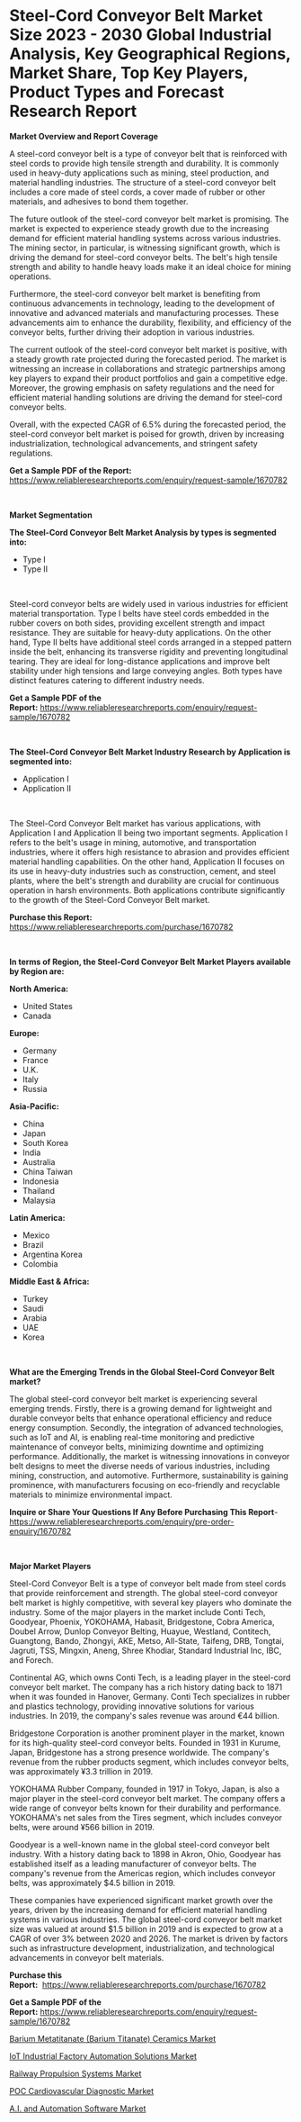 <p><h1>Steel-Cord Conveyor Belt Market Size 2023 - 2030 Global Industrial Analysis, Key Geographical Regions, Market Share, Top Key Players, Product Types and Forecast Research Report</h1></p><p><strong>Market Overview and Report Coverage</strong></p>
<p><p>A steel-cord conveyor belt is a type of conveyor belt that is reinforced with steel cords to provide high tensile strength and durability. It is commonly used in heavy-duty applications such as mining, steel production, and material handling industries. The structure of a steel-cord conveyor belt includes a core made of steel cords, a cover made of rubber or other materials, and adhesives to bond them together.</p><p>The future outlook of the steel-cord conveyor belt market is promising. The market is expected to experience steady growth due to the increasing demand for efficient material handling systems across various industries. The mining sector, in particular, is witnessing significant growth, which is driving the demand for steel-cord conveyor belts. The belt's high tensile strength and ability to handle heavy loads make it an ideal choice for mining operations.</p><p>Furthermore, the steel-cord conveyor belt market is benefiting from continuous advancements in technology, leading to the development of innovative and advanced materials and manufacturing processes. These advancements aim to enhance the durability, flexibility, and efficiency of the conveyor belts, further driving their adoption in various industries.</p><p>The current outlook of the steel-cord conveyor belt market is positive, with a steady growth rate projected during the forecasted period. The market is witnessing an increase in collaborations and strategic partnerships among key players to expand their product portfolios and gain a competitive edge. Moreover, the growing emphasis on safety regulations and the need for efficient material handling solutions are driving the demand for steel-cord conveyor belts.</p><p>Overall, with the expected CAGR of 6.5% during the forecasted period, the steel-cord conveyor belt market is poised for growth, driven by increasing industrialization, technological advancements, and stringent safety regulations.</p></p>
<p><strong>Get a Sample PDF of the Report:</strong> <a href="https://www.reliableresearchreports.com/enquiry/request-sample/1670782">https://www.reliableresearchreports.com/enquiry/request-sample/1670782</a></p>
<p>&nbsp;</p>
<p><strong>Market Segmentation</strong></p>
<p><strong>The Steel-Cord Conveyor Belt Market Analysis by types is segmented into:</strong></p>
<p><ul><li>Type I</li><li>Type II</li></ul></p>
<p>&nbsp;</p>
<p><p>Steel-cord conveyor belts are widely used in various industries for efficient material transportation. Type I belts have steel cords embedded in the rubber covers on both sides, providing excellent strength and impact resistance. They are suitable for heavy-duty applications. On the other hand, Type II belts have additional steel cords arranged in a stepped pattern inside the belt, enhancing its transverse rigidity and preventing longitudinal tearing. They are ideal for long-distance applications and improve belt stability under high tensions and large conveying angles. Both types have distinct features catering to different industry needs.</p></p>
<p><strong>Get a Sample PDF of the Report:</strong>&nbsp;<a href="https://www.reliableresearchreports.com/enquiry/request-sample/1670782">https://www.reliableresearchreports.com/enquiry/request-sample/1670782</a></p>
<p>&nbsp;</p>
<p><strong>The Steel-Cord Conveyor Belt Market Industry Research by Application is segmented into:</strong></p>
<p><ul><li>Application I</li><li>Application II</li></ul></p>
<p>&nbsp;</p>
<p><p>The Steel-Cord Conveyor Belt market has various applications, with Application I and Application II being two important segments. Application I refers to the belt's usage in mining, automotive, and transportation industries, where it offers high resistance to abrasion and provides efficient material handling capabilities. On the other hand, Application II focuses on its use in heavy-duty industries such as construction, cement, and steel plants, where the belt's strength and durability are crucial for continuous operation in harsh environments. Both applications contribute significantly to the growth of the Steel-Cord Conveyor Belt market.</p></p>
<p><strong>Purchase this Report:</strong>&nbsp; <a href="https://www.reliableresearchreports.com/purchase/1670782">https://www.reliableresearchreports.com/purchase/1670782</a></p>
<p>&nbsp;</p>
<p><strong>In terms of Region, the Steel-Cord Conveyor Belt Market Players available by Region are:</strong></p>
<p>
    <p> <strong> North America: </strong>
        <ul>
            <li>United States</li>
            <li>Canada</li>
        </ul>
        </p> 
    <p> <strong> Europe: </strong>
        <ul>
            <li>Germany</li>
            <li>France</li>
            <li>U.K.</li>
            <li>Italy</li>
            <li>Russia</li>
        </ul>
        </p> 
    <p> <strong> Asia-Pacific: </strong>
        <ul>
            <li>China</li>
            <li>Japan</li>
            <li>South Korea</li>
            <li>India</li>
            <li>Australia</li>
            <li>China Taiwan</li>
            <li>Indonesia</li>
            <li>Thailand</li>
            <li>Malaysia</li>
        </ul>
        </p> 
    <p> <strong> Latin America: </strong>
        <ul>
            <li>Mexico</li>
            <li>Brazil</li>
            <li>Argentina Korea</li>
            <li>Colombia</li>
        </ul>
        </p> 
    <p> <strong> Middle East & Africa: </strong>
        <ul>
            <li>Turkey</li>
            <li>Saudi</li>
            <li>Arabia</li>
            <li>UAE</li>
            <li>Korea</li>
        </ul>
    </p>
    </p>
<p>&nbsp;</p>
<p><strong>What are the Emerging Trends in the Global Steel-Cord Conveyor Belt market?</strong></p>
<p><p>The global steel-cord conveyor belt market is experiencing several emerging trends. Firstly, there is a growing demand for lightweight and durable conveyor belts that enhance operational efficiency and reduce energy consumption. Secondly, the integration of advanced technologies, such as IoT and AI, is enabling real-time monitoring and predictive maintenance of conveyor belts, minimizing downtime and optimizing performance. Additionally, the market is witnessing innovations in conveyor belt designs to meet the diverse needs of various industries, including mining, construction, and automotive. Furthermore, sustainability is gaining prominence, with manufacturers focusing on eco-friendly and recyclable materials to minimize environmental impact.</p></p>
<p><strong>Inquire or Share Your Questions If Any Before Purchasing This Report</strong>- <a href="https://www.reliableresearchreports.com/enquiry/pre-order-enquiry/1670782">https://www.reliableresearchreports.com/enquiry/pre-order-enquiry/1670782</a></p>
<p>&nbsp;</p>
<p><strong>Major Market Players</strong></p>
<p><p>Steel-Cord Conveyor Belt is a type of conveyor belt made from steel cords that provide reinforcement and strength. The global steel-cord conveyor belt market is highly competitive, with several key players who dominate the industry. Some of the major players in the market include Conti Tech, Goodyear, Phoenix, YOKOHAMA, Habasit, Bridgestone, Cobra America, Doubel Arrow, Dunlop Conveyor Belting, Huayue, Westland, Contitech, Guangtong, Bando, Zhongyi, AKE, Metso, All-State, Taifeng, DRB, Tongtai, Jagruti, TSS, Mingxin, Aneng, Shree Khodiar, Standard Industrial Inc, IBC, and Forech.</p><p>Continental AG, which owns Conti Tech, is a leading player in the steel-cord conveyor belt market. The company has a rich history dating back to 1871 when it was founded in Hanover, Germany. Conti Tech specializes in rubber and plastics technology, providing innovative solutions for various industries. In 2019, the company's sales revenue was around €44 billion.</p><p>Bridgestone Corporation is another prominent player in the market, known for its high-quality steel-cord conveyor belts. Founded in 1931 in Kurume, Japan, Bridgestone has a strong presence worldwide. The company's revenue from the rubber products segment, which includes conveyor belts, was approximately ¥3.3 trillion in 2019.</p><p>YOKOHAMA Rubber Company, founded in 1917 in Tokyo, Japan, is also a major player in the steel-cord conveyor belt market. The company offers a wide range of conveyor belts known for their durability and performance. YOKOHAMA's net sales from the Tires segment, which includes conveyor belts, were around ¥566 billion in 2019.</p><p>Goodyear is a well-known name in the global steel-cord conveyor belt industry. With a history dating back to 1898 in Akron, Ohio, Goodyear has established itself as a leading manufacturer of conveyor belts. The company's revenue from the Americas region, which includes conveyor belts, was approximately $4.5 billion in 2019.</p><p>These companies have experienced significant market growth over the years, driven by the increasing demand for efficient material handling systems in various industries. The global steel-cord conveyor belt market size was valued at around $1.5 billion in 2019 and is expected to grow at a CAGR of over 3% between 2020 and 2026. The market is driven by factors such as infrastructure development, industrialization, and technological advancements in conveyor belt materials.</p></p>
<p><strong>Purchase this Report:</strong>&nbsp;&nbsp;<a href="https://www.reliableresearchreports.com/purchase/1670782">https://www.reliableresearchreports.com/purchase/1670782</a></p>
<p></p>
<p><strong>Get a Sample PDF of the Report:</strong>&nbsp;<a href="https://www.reliableresearchreports.com/enquiry/request-sample/1670782">https://www.reliableresearchreports.com/enquiry/request-sample/1670782</a></p>
<p><p><a href="https://www.linkedin.com/pulse/barium-metatitanate-titanate-ceramics-market-insights-players/">Barium Metatitanate (Barium Titanate) Ceramics Market</a></p><p><a href="https://www.linkedin.com/pulse/iot-industrial-factory-automation-solutions-market-size/">IoT Industrial Factory Automation Solutions Market</a></p><p><a href="https://medium.com/@rosaleekoss/railway-propulsion-systems-market-analysis-its-cagr-market-segmentation-and-global-industry-e71bdb66cf85">Railway Propulsion Systems Market</a></p><p><a href="https://medium.com/@bethhermann2023/poc-cardiovascular-diagnostic-market-the-key-to-successful-business-strategy-forecast-till-2030-703272f052af">POC Cardiovascular Diagnostic Market</a></p><p><a href="https://www.linkedin.com/pulse/ai-automation-software-market-size-growth-forecast-from/">A.I. and Automation Software Market</a></p></p>